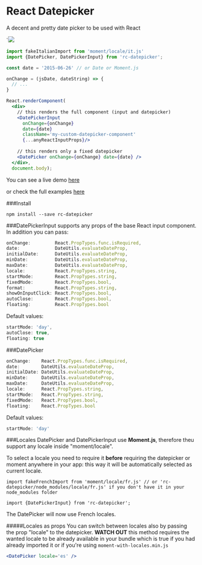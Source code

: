 # React Datepicker
A decent and pretty date picker to be used with React

`![](http://s10.postimg.org/o5hqerrtl/Screen_Shot_2015_07_03_at_12_59_25_PM.png)

```jsx
import fakeItalianImport from 'moment/locale/it.js'
import {DatePicker, DatePickerInput} from 'rc-datepicker';

const date = '2015-06-26' // or Date or Moment.js

onChange = (jsDate, dateString) => {
  // ...
}

React.renderComponent(
  <div>
    // this renders the full component (input and datepicker)
    <DatePickerInput
      onChange={onChange}
      date={date}
      className='my-custom-datepicker-component'
      {...anyReactInputProps}/>
    
    // this renders only a fixed datepicker
    <DatePicker onChange={onChange} date={date} />
  </div>,
  document.body);
```

You can see a live demo [here](https://cdn.rawgit.com/buildo/react-semantic-datepicker/master/examples/index.html)

or check the full examples [here](https://github.com/buildo/react-semantic-datepicker/tree/master/examples)

###Install
```
npm install --save rc-datepicker
```

###DatePickerInput
supports any props of the base React input component. In addition you can pass:
```jsx
onChange:         React.PropTypes.func.isRequired,
date:             DateUtils.evaluateDateProp,
initialDate:      DateUtils.evaluateDateProp,
minDate:          DateUtils.evaluateDateProp,
maxDate:          DateUtils.evaluateDateProp,
locale:           React.PropTypes.string,
startMode:        React.PropTypes.string,
fixedMode:        React.PropTypes.bool,
format:           React.PropTypes.string,
showOnInputClick: React.PropTypes.bool,
autoClose:        React.PropTypes.bool,
floating:         React.PropTypes.bool
```
Default values:
```jsx
startMode: 'day',
autoClose: true,
floating: true
```

###DatePicker
```jsx
onChange:    React.PropTypes.func.isRequired,
date:        DateUtils.evaluateDateProp,
initialDate: DateUtils.evaluateDateProp,
minDate:     DateUtils.evaluateDateProp,
maxDate:     DateUtils.evaluateDateProp,
locale:      React.PropTypes.string,
startMode:   React.PropTypes.string,
fixedMode:   React.PropTypes.bool,
floating:    React.PropTypes.bool
```
Default values:
```jsx
startMode: 'day'
```

###Locales
DatePicker and DatePickerInput use **Moment.js**, therefore theu support any locale inside "moment/locale".

To select a locale you need to require it **before** requiring the datepicker or moment anywhere in your app: this way it will be automatically selected as current locale.
```
import fakeFrenchImport from 'moment/locale/fr.js' // or 'rc-datepicker/node_modules/locale/fr.js' if you don't have it in your node_modules folder

import {DatePickerInput} from 'rc-datepicker';
```
The DatePicker will now use French locales.

#####Locales as props
You can switch between locales also by passing the prop "locale" to the datepicker. **WATCH OUT** this method requires the wanted locale to be already available in your bundle which is true if you had already imported it or if you're using ```moment-with-locales.min.js```

```jsx
<DatePicker locale='es' />
```




